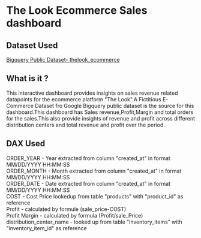 <h1>The Look Ecommerce Sales dashboard</h1>
<h2>Dataset Used</h2>
<p><a href="https://console.cloud.google.com/bigquery?ws=!1m4!1m3!3m2!1sbigquery-public-data!2sthelook_ecommerce">Bigquery Public Dataset- thelook_ecommerce</a>  </p>
<h2>What is it ?</h2>
<p>This interactive dashboard provides insights on sales revenue related datapoints for the ecommerce platform "The Look".A Fictitious E-Commerce Dataset fro Google Bigquery public dataset is the source for this dashboard.This dashboard has Sales revenue,Profit,Margin and total orders for the sales.This also provide insights of revenue and profit across different distribution centers and total revenue and profit over the period. </p>
<h2>DAX Used</h2>
<p>ORDER_YEAR - Year extracted from column "created_at" in format MM/DD/YYYY HH:MM:SS <br>
ORDER_MONTH - Month extracted from column "created_at" in format MM/DD/YYYY HH:MM:SS<br>
ORDER_DATE - Date extracted from column "created_at" in format MM/DD/YYYY HH:MM:SS<br>
COST - Cost Price lookedup from table "products" with "product_id" as reference<br>
Profit - calculated by formule (sale_price-COST)<br>
Profit Margin - calculated by formula (Profit/sale_Price)<br>
distribution_center_name - looked up from table "inventory_items" with "inventory_item_id" as reference<br>
 
</p>
